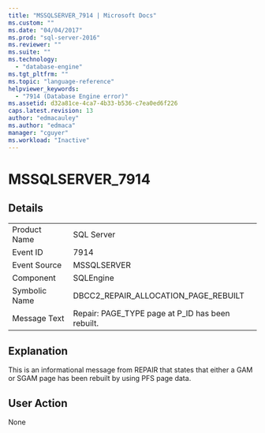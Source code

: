 ```yaml
---
title: "MSSQLSERVER_7914 | Microsoft Docs"
ms.custom: ""
ms.date: "04/04/2017"
ms.prod: "sql-server-2016"
ms.reviewer: ""
ms.suite: ""
ms.technology: 
  - "database-engine"
ms.tgt_pltfrm: ""
ms.topic: "language-reference"
helpviewer_keywords: 
  - "7914 (Database Engine error)"
ms.assetid: d32a81ce-4ca7-4b33-b536-c7ea0ed6f226
caps.latest.revision: 13
author: "edmacauley"
ms.author: "edmaca"
manager: "cguyer"
ms.workload: "Inactive"
---
```

# MSSQLSERVER_7914
  
## Details  
  
|||  
|-|-|  
|Product Name|SQL Server|  
|Event ID|7914|  
|Event Source|MSSQLSERVER|  
|Component|SQLEngine|  
|Symbolic Name|DBCC2_REPAIR_ALLOCATION_PAGE_REBUILT|  
|Message Text|Repair: PAGE_TYPE page at P_ID has been rebuilt.|  
  
## Explanation  
This is an informational message from REPAIR that states that either a GAM or SGAM page has been rebuilt by using PFS page data.  
  
## User Action  
None  
  
